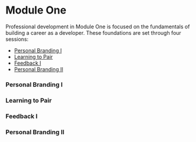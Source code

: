 # Module One

Professional development in Module One is focused on the fundamentals of building a career as a developer. These foundations are set through four sessions:

* [Personal Branding I](#personal-branding-1)
* [Learning to Pair]() 
* [Feedback I]()
* [Personal Branding II]()

### <a name="personal-branding-1"></a> Personal Branding I

### Learning to Pair

### Feedback I

### Personal Branding II



